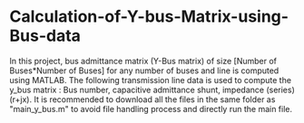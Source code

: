 # Calculation-of-Y-bus-Matrix-using-Bus-data
In this project, bus admittance matrix (Y-Bus matrix) of size [Number of Buses*Number of Buses] for any number of buses and line is computed using MATLAB.
The following transmission line data is used to compute the y_bus matrix : 
Bus number, capacitive admittance shunt, impedance (series)(r+jx).
It is recommended to download all the files in the same folder as "main_y_bus.m" to avoid file handling process and directly run the main file.
